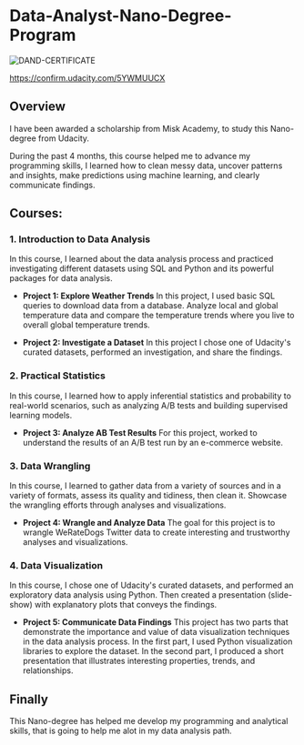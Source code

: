 # Data-Analyst-Nano-Degree-Program



![DAND-CERTIFICATE](https://user-images.githubusercontent.com/78991834/137482574-ca9a8e7f-113e-487c-99b9-5f63411aa9b8.jpg)

https://confirm.udacity.com/5YWMUUCX



## Overview
I have been awarded a scholarship from Misk Academy, to study this Nano-degree from Udacity.


During the past 4 months, this course helped me to advance my programming skills, I learned how to clean messy data, uncover patterns and insights, make predictions using machine learning, and clearly communicate findings. 



## Courses:
### 1. Introduction to Data Analysis
In this course, I learned about the data analysis process and practiced investigating different datasets using SQL and Python and its powerful packages for data analysis.

- **Project 1: Explore Weather Trends** In this project, I used basic SQL queries to download data from a database. Analyze local and global temperature data and compare the temperature trends where you live to overall global temperature trends.

- **Project 2: Investigate a Dataset** In this project I chose one of Udacity's curated datasets, performed an investigation, and share the findings.



### 2. Practical Statistics
In this course, I learned how to apply inferential statistics and probability to real-world scenarios, such as analyzing A/B tests and building supervised learning models.
- **Project 3: Analyze AB Test Results** For this project, worked to understand the results of an A/B test run by an e-commerce website.



### 3. Data Wrangling
In this course, I learned to gather data from a variety of sources and in a variety of formats, assess its quality and tidiness, then clean it.
Showcase the wrangling efforts through analyses and visualizations.
- **Project 4: Wrangle and Analyze Data** The goal for this project is to wrangle WeRateDogs Twitter data to create interesting and trustworthy analyses and visualizations.



### 4. Data Visualization
In this course, I chose one of Udacity's curated datasets, and performed an exploratory data analysis using Python. Then created a presentation (slide-show) with explanatory plots that conveys the findings.
- **Project 5: Communicate Data Findings** This project has two parts that demonstrate the importance and value of data visualization techniques in the data analysis process. In the first part, I used Python visualization libraries to explore the dataset. In the second part, I produced a short presentation that illustrates interesting properties, trends, and relationships.



## Finally

This Nano-degree has helped me develop my programming and analytical skills, that is going to help me alot in my data analysis path.
